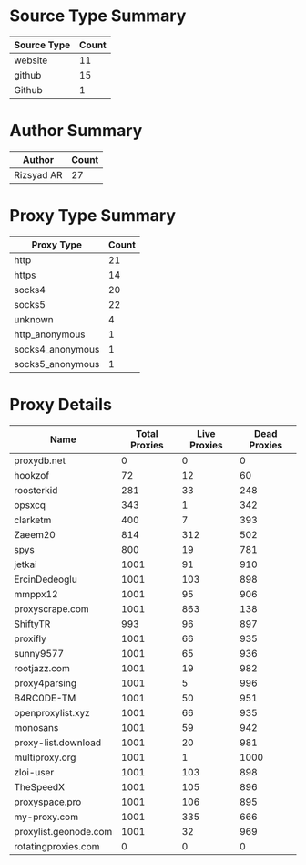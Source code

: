 # Source Type Summary

| Source Type | Count |
|-------------|-------|
| website | 11 |
| github | 15 |
| Github | 1 |


# Author Summary

| Author | Count |
|--------|-------|
| Rizsyad AR | 27 |


# Proxy Type Summary

| Proxy Type | Count |
|------------|-------|
| http | 21 |
| https | 14 |
| socks4 | 20 |
| socks5 | 22 |
| unknown | 4 |
| http_anonymous | 1 |
| socks4_anonymous | 1 |
| socks5_anonymous | 1 |


# Proxy Details

| Name | Total Proxies | Live Proxies | Dead Proxies |
|------|---------------|--------------|---------------|
| proxydb.net | 0 | 0 | 0 |
| hookzof | 72 | 12 | 60 |
| roosterkid | 281 | 33 | 248 |
| opsxcq | 343 | 1 | 342 |
| clarketm | 400 | 7 | 393 |
| Zaeem20 | 814 | 312 | 502 |
| spys | 800 | 19 | 781 |
| jetkai | 1001 | 91 | 910 |
| ErcinDedeoglu | 1001 | 103 | 898 |
| mmppx12 | 1001 | 95 | 906 |
| proxyscrape.com | 1001 | 863 | 138 |
| ShiftyTR | 993 | 96 | 897 |
| proxifly | 1001 | 66 | 935 |
| sunny9577 | 1001 | 65 | 936 |
| rootjazz.com | 1001 | 19 | 982 |
| proxy4parsing | 1001 | 5 | 996 |
| B4RC0DE-TM | 1001 | 50 | 951 |
| openproxylist.xyz | 1001 | 66 | 935 |
| monosans | 1001 | 59 | 942 |
| proxy-list.download | 1001 | 20 | 981 |
| multiproxy.org | 1001 | 1 | 1000 |
| zloi-user | 1001 | 103 | 898 |
| TheSpeedX | 1001 | 105 | 896 |
| proxyspace.pro | 1001 | 106 | 895 |
| my-proxy.com | 1001 | 335 | 666 |
| proxylist.geonode.com | 1001 | 32 | 969 |
| rotatingproxies.com | 0 | 0 | 0 |
